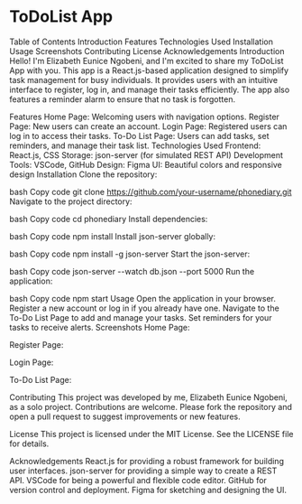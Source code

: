 # ToDoList App
Table of Contents
Introduction
Features
Technologies Used
Installation
Usage
Screenshots
Contributing
License
Acknowledgements
Introduction
Hello! I'm Elizabeth Eunice Ngobeni, and I'm excited to share my ToDoList App with you. This app is a React.js-based application designed to simplify task management for busy individuals. It provides users with an intuitive interface to register, log in, and manage their tasks efficiently. The app also features a reminder alarm to ensure that no task is forgotten.

Features
Home Page: Welcoming users with navigation options.
Register Page: New users can create an account.
Login Page: Registered users can log in to access their tasks.
To-Do List Page: Users can add tasks, set reminders, and manage their task list.
Technologies Used
Frontend: React.js, CSS
Storage: json-server (for simulated REST API)
Development Tools: VSCode, GitHub
Design: Figma
UI: Beautiful colors and responsive design
Installation
Clone the repository:

bash
Copy code
git clone https://github.com/your-username/phonediary.git
Navigate to the project directory:

bash
Copy code
cd phonediary
Install dependencies:

bash
Copy code
npm install
Install json-server globally:

bash
Copy code
npm install -g json-server
Start the json-server:

bash
Copy code
json-server --watch db.json --port 5000
Run the application:

bash
Copy code
npm start
Usage
Open the application in your browser.
Register a new account or log in if you already have one.
Navigate to the To-Do List Page to add and manage your tasks.
Set reminders for your tasks to receive alerts.
Screenshots
Home Page:


Register Page:


Login Page:


To-Do List Page:


Contributing
This project was developed by me, Elizabeth Eunice Ngobeni, as a solo project. Contributions are welcome. Please fork the repository and open a pull request to suggest improvements or new features.

License
This project is licensed under the MIT License. See the LICENSE file for details.

Acknowledgements
React.js for providing a robust framework for building user interfaces.
json-server for providing a simple way to create a REST API.
VSCode for being a powerful and flexible code editor.
GitHub for version control and deployment.
Figma for sketching and designing the UI.


